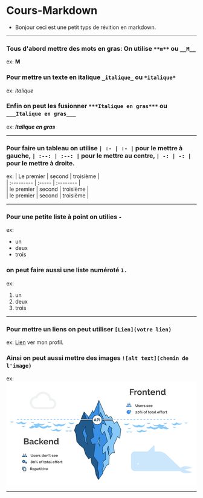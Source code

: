 # Cours-Markdown
- Bonjour ceci est une petit typs de révition en markdown.
___

### Tous d'abord mettre des mots en gras: On utilise `**m**` ou `__M__`
ex: **M**   

### Pour mettre un texte en italique `_italique_` ou `*italique*`
ex: _italique_

### Enfin on peut les fusionner `***Italique en gras***` ou `___Italique en gras___`
ex: ***Italique en gras***
___
### Pour faire un tableau on utilise `| :- | :- |` pour le mettre à gauche, `| :--: | :--: |` pour le mettre au centre, `| -: | -: |` pour le mettre à droite.
ex:
| Le premier | second | troisième |  
| :--------- | :----- | :-------- |  
| le premier | second | troisième |  
| le premier | second | troisième |     
___
### Pour une petite liste à point on utilies `-`    
ex: 
- un 
- deux 
- trois
### on peut faire aussi une liste numéroté `1.`
ex:
1. un 
2. deux 
3. trois
___ 
### Pour mettre un liens on peut utiliser `[Lien](votre lien)`
ex: [Lien](https://github.com/Laborde-Guillemin) ver mon profil.  

### Ainsi on peut aussi mettre des images `![alt text](chemin de l'image)`

ex: ![alt text](img.webp)
___
